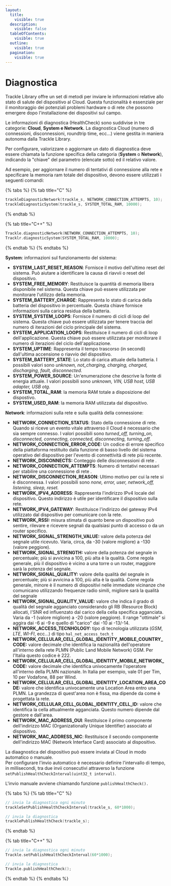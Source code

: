 ```yaml
---
layout:
  title:
    visible: true
  description:
    visible: false
  tableOfContents:
    visible: true
  outline:
    visible: true
  pagination:
    visible: true
---
```


# Diagnostica

Trackle Library offre un set di metodi per inviare le informazioni relative allo stato di salute del dispositivo al Cloud. Questa funzionalità è essenziale per il monitoraggio dei potenziali problemi hardware o di rete che possono emergere dopo l'installazione dei dispositivi sul campo.

Le informazioni di diagnostica (HealthCheck) sono suddivise in tre categorie: **Cloud**, **System e Network.**  La diagnostica Cloud (numero di connessioni, disconnessioni, roundtrip time, ecc...) viene gestita in maniera autonoma dalla Trackle Library.

Per configurare, valorizzare o aggiornare un dato di diagnostica deve essere chiamata la funzione specifica della categoria (**System** o **Network**), indicando la "chiave" del parametro (elencate sotto) ed il relativo valore.&#x20;

Ad esempio, per aggiornare il numero di tentativi di connessione alla rete e specificare la memoria ram totale del dispositivo, devono essere utilizzati i seguenti comandi:

{% tabs %}
{% tab title="C" %}
```c
trackleDiagnosticNetwork(trackle_s, NETWORK_CONNECTION_ATTEMPTS, 10);
trackleDiagnosticSystem(trackle_s, SYSTEM_TOTAL_RAM, 10000);
```
{% endtab %}

{% tab title="C++" %}
```cpp
Trackle.diagnosticNetwork(NETWORK_CONNECTION_ATTEMPTS, 10);
Tracklr.diagnosticSystem(SYSTEM_TOTAL_RAM, 10000);
```
{% endtab %}
{% endtabs %}

**System**: informazioni sul funzionamento del sistema:

* **SYSTEM\_LAST\_RESET\_REASON**: Fornisce il motivo dell'ultimo reset del sistema. Può aiutare a identificare la causa di riavvii o reset del dispositivo.
* **SYSTEM\_FREE\_MEMORY**: Restituisce la quantità di memoria libera disponibile nel sistema. Questa chiave può essere utilizzata per monitorare l'utilizzo della memoria.
* **SYSTEM\_BATTERY\_CHARGE**: Rappresenta lo stato di carica della batteria del dispositivo in percentuale. Questa chiave fornisce informazioni sulla carica residua della batteria.
* **SYSTEM\_SYSTEM\_LOOPS**: Fornisce il numero di cicli di loop del sistema. Questa chiave può essere utilizzata per tenere traccia del numero di iterazioni del ciclo principale del sistema.
* **SYSTEM\_APPLICATION\_LOOPS**: Restituisce il numero di cicli di loop dell'applicazione. Questa chiave può essere utilizzata per monitorare il numero di iterazioni del ciclo dell'applicazione.
* **SYSTEM\_UPTIME**: Rappresenta il tempo trascorso (in secondi) dall'ultima accensione o riavvio del dispositivo.&#x20;
* **SYSTEM\_BATTERY\_STATE**: Lo stato di carica attuale della batteria. I possibili valori sono _unknown, not\_charging, charging, charged, discharging, fault, disconnected._
* **SYSTEM\_POWER\_SOURCE**: Un'enumerazione che descrive la fonte di energia attuale. I valori possibili sono _unknown, VIN, USB host, USB adapter, USB otg._
* **SYSTEM\_TOTAL\_RAM**:  la memoria RAM totale a disposizione del dispostivo.
* **SYSTEM\_USED\_RAM**: la memoria RAM utilizzata dal dispositivo.

**Network**: informazioni sulla rete e sulla qualità della connessione:

* **NETWORK\_CONNECTION\_STATUS**: Stato della connessione di rete. Quando si riceve un evento vitale attraverso il Cloud è necessario che sia sempre connesso. I valori possibili sono _turned\_off, turning\_on, disconnected, connecting, connected, disconnecting, turning\_off._
* **NETWORK\_CONNECTION\_ERROR\_CODE:** Un codice di errore specifico della piattaforma restituito dalla funzione di basso livello del sistema operativo del dispositivo per l'evento di connettività di rete più recente.
* **NETWORK\_DISCONNECTS:** Conteggio delle disconnessioni di rete .
* **NETWORK\_CONNECTION\_ATTEMPTS**: Numero di tentativi necessari per stabilire una connessione di rete .
* **NETWORK\_DISCONNECTION\_REASON**: Ultimo motivo per cui la rete si è disconnessa. I valori possibili sono _none, error, user, network\_off, listening, sleep, reset._
* **NETWORK\_IPV4\_ADDRESS**: Rappresenta l'indirizzo IPv4 locale del dispositivo. Questo indirizzo è utile per identificare il dispositivo sulla rete.
* **NETWORK\_IPV4\_GATEWAY**: Restituisce l'indirizzo del gateway IPv4 utilizzato dal dispositivo per comunicare con la rete.
* **NETWORK\_RSSI:** misura stimata di quanto bene un dispositivo può sentire, rilevare e ricevere segnali da qualsiasi punto di accesso o da un router specifico.&#x20;
* **NETWORK\_SIGNAL\_STRENGTH\_VALUE:** valore della potenza del segnale utile ricevuto. Varia, circa, da -30 (valore migliore) a -130 (valore peggiore).
* **NETWORK\_SIGNAL\_STRENGTH:** valore della potenza del segnale in percentuale; più si avvicina a 100, più alta è la qualità. Come regola generale, più il dispositivo è vicino a una torre o un router, maggiore sarà la potenza del segnale.
* **NETWORK\_SIGNAL\_QUALITY:** valore della qualità del segnale in percentuale; più si avvicina a 100, più alta è la qualità. Come regola generale, minore è il numero di dispositivi nelle immediate vicinanze che comunicano utilizzando frequenze radio simili, migliore sarà la qualità del segnale
* **NETWORK\_SIGNAL\_QUALITY\_VALUE:** valore che indica il grado di qualità del segnale agganciato considerando gli RB (Resource Block) allocati, l'SNR ed influenzato dal carico della cella specifica agganciata. Varia da -1 (valore migliore) a -20 (valore peggiore). Il range "ottimale" si aggira dai -6 ai -9 e quello di "carico" dai -10 ai -13/-14.
* **NETWORK\_ACCESS\_TECNHOLOGY:** tipo di tecnologia utilizzata (_GSM_, _LTE_, _WI-FI_, ecc...) di tipo `hal_net_access_tech_t`
* **NETWORK\_CELLULAR\_CELL\_GLOBAL\_IDENTITY\_MOBILE\_COUNTRY\_CODE:** valore decimale che identifica la nazionalità dell'operatore all'interno della rete PLMN (Public Land Mobile Network) GSM. Per l'Italia questo codice è 222.
* **NETWORK\_CELLULAR\_CELL\_GLOBAL\_IDENTITY\_MOBILE\_NETWORK\_CODE:** valore decimale che identifica univocamente l'operatore all'interno della PLMN nazionale. In Italia per esempio, vale 01 per Tim, 10 per Vodafone, 88 per Wind.
* **NETWORK\_CELLULAR\_CELL\_GLOBAL\_IDENTITY\_LOCATION\_AREA\_CODE:** valore che identifica univocamente una Location Area entro una PLMN. La grandezza di quest'area non è fissa, ma dipende da come è progettata la rete.
* **NETWORK\_CELLULAR\_CELL\_GLOBAL\_IDENTITY\_CELL\_ID:** valore che identifica la cella attualmente agganciata. Questo numero dipende dal gestore e dall'area.
* **NETWORK\_MAC\_ADDRESS\_OUI**: Restituisce il primo componente dell'indirizzo MAC (Organizationally Unique Identifier) associato al dispositivo.
* **NETWORK\_MAC\_ADDRESS\_NIC**: Restituisce il secondo componente dell'indirizzo MAC (Network Interface Card) associato al dispositivo.

La diaagnostica del dispositivo può essere inviata al Cloud in modo automatico o manuale. \
Per configurare l'invio automatico è necessario definire l'intervallo di tempo, in millisecondi, tra due invii consecutivi attraverso la funzione `setPublishHealthCheckInterval(uint32_t interval)`.

L'invio manuale avviene chiamando funzione `publishHealthCheck().`

{% tabs %}
{% tab title="C" %}
```c
// invia la diagnostica ogni minuto
trackleSetPublishHealthCheckInterval(trackle_s, 60*1000);

// invia la diagnostica
tracklePublishHealthCheck(trackle_s);
```
{% endtab %}

{% tab title="C++" %}
```cpp
// invia la diagnostica ogni minuto
Trackle.setPublishHealthCheckInterval(60*1000);

// invia la diagnostica
Trackle.publishHealthCheck();
```
{% endtab %}
{% endtabs %}

